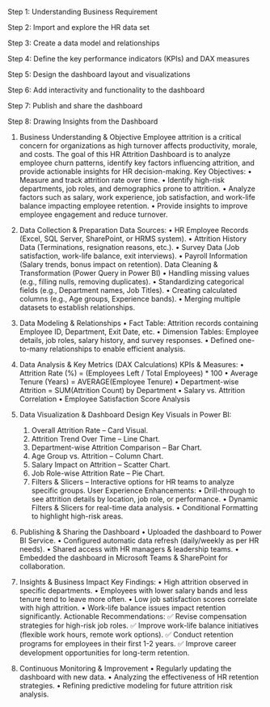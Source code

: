Step 1: Understanding Business Requirement

Step 2: Import and explore the HR data set

Step 3: Create a data model and relationships

Step 4: Define the key performance indicators (KPIs) and DAX measures

Step 5: Design the dashboard layout and visualizations

Step 6: Add interactivity and functionality to the dashboard

Step 7: Publish and share the dashboard

Step 8: Drawing Insights from the Dashboard

1. Business Understanding & Objective
Employee attrition is a critical concern for organizations as high turnover affects productivity, morale, and costs. The goal of this HR Attrition Dashboard is to analyze employee churn patterns, identify key factors influencing attrition, and provide actionable insights for HR decision-making.
Key Objectives:
	• Measure and track attrition rate over time.
	• Identify high-risk departments, job roles, and demographics prone to attrition.
	• Analyze factors such as salary, work experience, job satisfaction, and work-life balance impacting employee retention.
	• Provide insights to improve employee engagement and reduce turnover.

2. Data Collection & Preparation
Data Sources:
	• HR Employee Records (Excel, SQL Server, SharePoint, or HRMS system).
	• Attrition History Data (Terminations, resignation reasons, etc.).
	• Survey Data (Job satisfaction, work-life balance, exit interviews).
	• Payroll Information (Salary trends, bonus impact on retention).
Data Cleaning & Transformation (Power Query in Power BI)
	• Handling missing values (e.g., filling nulls, removing duplicates).
	• Standardizing categorical fields (e.g., Department names, Job Titles).
	• Creating calculated columns (e.g., Age groups, Experience bands).
	• Merging multiple datasets to establish relationships.

3. Data Modeling & Relationships
	• Fact Table: Attrition records containing Employee ID, Department, Exit Date, etc.
	• Dimension Tables: Employee details, job roles, salary history, and survey responses.
	• Defined one-to-many relationships to enable efficient analysis.

4. Data Analysis & Key Metrics (DAX Calculations)
KPIs & Measures:
	• Attrition Rate (%) = (Employees Left / Total Employees) * 100
	• Average Tenure (Years) = AVERAGE(Employee Tenure)
	• Department-wise Attrition = SUM(Attrition Count) by Department
	• Salary vs. Attrition Correlation
	• Employee Satisfaction Score Analysis

5. Data Visualization & Dashboard Design
Key Visuals in Power BI:
	1. Overall Attrition Rate – Card Visual.
	2. Attrition Trend Over Time – Line Chart.
	3. Department-wise Attrition Comparison – Bar Chart.
	4. Age Group vs. Attrition – Column Chart.
	5. Salary Impact on Attrition – Scatter Chart.
	6. Job Role-wise Attrition Rate – Pie Chart.
	7. Filters & Slicers – Interactive options for HR teams to analyze specific groups.
User Experience Enhancements:
	• Drill-through to see attrition details by location, job role, or performance.
	• Dynamic Filters & Slicers for real-time data analysis.
	• Conditional Formatting to highlight high-risk areas.

6. Publishing & Sharing the Dashboard
	• Uploaded the dashboard to Power BI Service.
	• Configured automatic data refresh (daily/weekly as per HR needs).
	• Shared access with HR managers & leadership teams.
	• Embedded the dashboard in Microsoft Teams & SharePoint for collaboration.

7. Insights & Business Impact
Key Findings:
	• High attrition observed in specific departments.
	• Employees with lower salary bands and less tenure tend to leave more often.
	• Low job satisfaction scores correlate with high attrition.
	• Work-life balance issues impact retention significantly.
Actionable Recommendations:
✅ Revise compensation strategies for high-risk job roles.
✅ Improve work-life balance initiatives (flexible work hours, remote work options).
✅ Conduct retention programs for employees in their first 1-2 years.
✅ Improve career development opportunities for long-term retention.

8. Continuous Monitoring & Improvement
	• Regularly updating the dashboard with new data.
	• Analyzing the effectiveness of HR retention strategies.
	• Refining predictive modeling for future attrition risk analysis.
